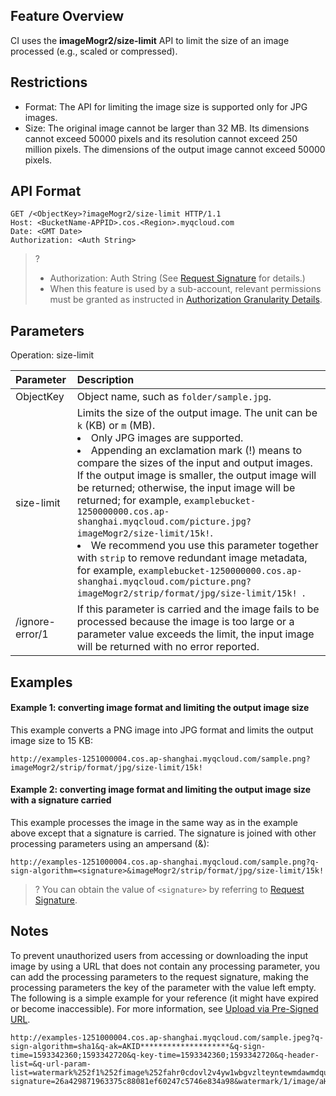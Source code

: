 ## Feature Overview

CI uses the **imageMogr2/size-limit** API to limit the size of an image processed (e.g., scaled or compressed).


## Restrictions

- Format: The API for limiting the image size is supported only for JPG images.
- Size: The original image cannot be larger than 32 MB. Its dimensions cannot exceed 50000 pixels and its resolution cannot exceed 250 million pixels. The dimensions of the output image cannot exceed 50000 pixels.



## API Format

```plaintext
GET /<ObjectKey>?imageMogr2/size-limit HTTP/1.1
Host: <BucketName-APPID>.cos.<Region>.myqcloud.com
Date: <GMT Date>
Authorization: <Auth String>
```

>? 
> - Authorization: Auth String (See [Request Signature](https://intl.cloud.tencent.com/document/product/436/7778) for details.)
> - When this feature is used by a sub-account, relevant permissions must be granted as instructed in [Authorization Granularity Details](https://intl.cloud.tencent.com/document/product/1045/49896).


## Parameters

Operation: size-limit

| Parameter | Description |
| :-------------- | :----------------------------------------------------------- |
| ObjectKey  | Object name, such as `folder/sample.jpg`.                           |
| size-limit | Limits the size of the output image. The unit can be `k` (KB) or `m` (MB). <br><li> Only JPG images are supported. <br><li> Appending an exclamation mark (!) means to compare the sizes of the input and output images. If the output image is smaller, the output image will be returned; otherwise, the input image will be returned; for example,  `examplebucket-1250000000.cos.ap-shanghai.myqcloud.com/picture.jpg?imageMogr2/size-limit/15k!`. <br><li> We recommend you use this parameter together with `strip` to remove redundant image metadata, for example, `examplebucket-1250000000.cos.ap-shanghai.myqcloud.com/picture.png?imageMogr2/strip/format/jpg/size-limit/15k! `. |
| /ignore-error/1 | If this parameter is carried and the image fails to be processed because the image is too large or a parameter value exceeds the limit, the input image will be returned with no error reported. |

## Examples

#### Example 1: converting image format and limiting the output image size

This example converts a PNG image into JPG format and limits the output image size to 15 KB:

```plaintext
http://examples-1251000004.cos.ap-shanghai.myqcloud.com/sample.png?imageMogr2/strip/format/jpg/size-limit/15k!
```

#### Example 2: converting image format and limiting the output image size with a signature carried

This example processes the image in the same way as in the example above except that a signature is carried. The signature is joined with other processing parameters using an ampersand (&):

```plaintext
http://examples-1251000004.cos.ap-shanghai.myqcloud.com/sample.png?q-sign-algorithm=<signature>&imageMogr2/strip/format/jpg/size-limit/15k!
```

>? You can obtain the value of `<signature>` by referring to [Request Signature](https://intl.cloud.tencent.com/document/product/436/7778).
>

## Notes

To prevent unauthorized users from accessing or downloading the input image by using a URL that does not contain any processing parameter, you can add the processing parameters to the request signature, making the processing parameters the key of the parameter with the value left empty. The following is a simple example for your reference (it might have expired or become inaccessible). For more information, see [Upload via Pre-Signed URL](https://intl.cloud.tencent.com/document/product/436/14114).


```plaintext
http://examples-1251000004.cos.ap-shanghai.myqcloud.com/sample.jpeg?q-sign-algorithm=sha1&q-ak=AKID********************&q-sign-time=1593342360;1593342720&q-key-time=1593342360;1593342720&q-header-list=&q-url-param-list=watermark%252f1%252fimage%252fahr0cdovl2v4yw1wbgvzlteyntewmdawmdqucgljc2gubxlxy2xvdwquy29tl3nodwl5aw4uanbn%252fgravity%252fsoutheast&q-signature=26a429871963375c88081ef60247c5746e834a98&watermark/1/image/aHR0cDovL2V4YW1wbGVzLTEyNTEwMDAwMDQucGljc2gubXlxY2xvdWQuY29tL3NodWl5aW4uanBn/gravity/southeast
```



